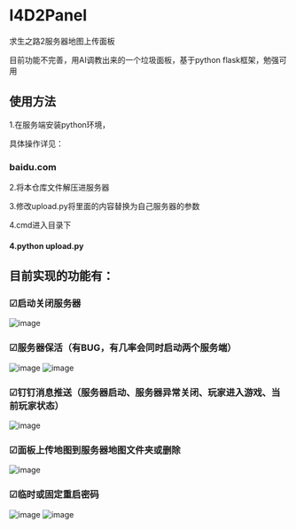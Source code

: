 # l4D2Panel
求生之路2服务器地图上传面板

目前功能不完善，用AI调教出来的一个垃圾面板，基于python flask框架，勉强可用

## 使用方法
1.在服务端安装python环境，

具体操作详见：
### baidu.com

2.将本仓库文件解压进服务器

3.修改upload.py将里面的内容替换为自己服务器的参数

4.cmd进入目录下

#### 4.python upload.py



## 目前实现的功能有：

### ☑启动关闭服务器
![image](https://github.com/user-attachments/assets/8fb6e134-5d0b-4f72-bcfb-5b2f9920bfb9)

### ☑服务器保活（有BUG，有几率会同时启动两个服务端）

![image](https://github.com/user-attachments/assets/9486b0b8-d7ec-4edd-933f-73bf22e4abcc)
![image](https://github.com/user-attachments/assets/cdcc87c1-7840-4842-a04f-9814a3f9aca7)

### ☑钉钉消息推送（服务器启动、服务器异常关闭、玩家进入游戏、当前玩家状态）

![image](https://github.com/user-attachments/assets/99e76e2c-9f3a-4af9-824e-cc47272074d1)

### ☑面板上传地图到服务器地图文件夹或删除

![image](https://github.com/user-attachments/assets/81daae16-18b1-4db7-bd1b-4ab7b173ba75)

### ☑临时或固定重启密码

![image](https://github.com/user-attachments/assets/81040618-461d-4728-aea0-d51396dabf7d)
![image](https://github.com/user-attachments/assets/7906aabb-d6e7-45e8-98f5-32e49d29eab1)

